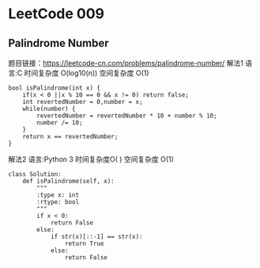 # LeetCode 009
## Palindrome Number
题目链接：https://leetcode-cn.com/problems/palindrome-number/
解法1 语言:C 时间复杂度 O(log10(n)) 空间复杂度 O(1)
```
bool isPalindrome(int x) {
    if(x < 0 ||x % 10 == 0 && x != 0) return false;
    int revertedNumber = 0,number = x;
    while(number) {
        revertedNumber = revertedNumber * 10 + number % 10;
        number /= 10;
    }
    return x == revertedNumber;  
}
```
解法2 语言:Python 3 时间复杂度O( ) 空间复杂度 O(1)
```
class Solution:
    def isPalindrome(self, x):
        """
        :type x: int
        :rtype: bool
        """
        if x < 0:
            return False
        else:
            if str(x)[::-1] == str(x):
                return True
            else:
                return False
```